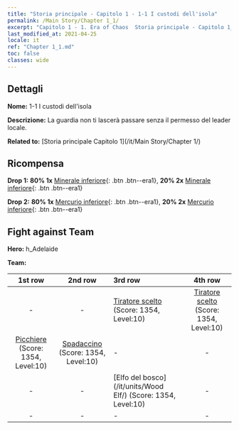 ```yaml
---
title: "Storia principale - Capitolo 1 - 1-1 I custodi dell'isola"
permalink: /Main Story/Chapter 1_1/
excerpt: "Capitolo 1 - 1. Era of Chaos  Storia principale - Capitolo 1_1. 1-1 I custodi dell'isola"
last_modified_at: 2021-04-25
locale: it
ref: "Chapter 1_1.md"
toc: false
classes: wide
---
```


## Dettagli

 **Nome:** 1-1 I custodi dell'isola

 **Descrizione:** La guardia non ti lascerà passare senza il permesso del leader locale.

 **Related to:** [Storia principale Capitolo 1](/it/Main Story/Chapter 1/)

## Ricompensa

 **Drop 1:** **80% 1x** [Minerale inferiore](/ItemsIT/mat_1/){: .btn .btn--era1}, **20% 2x** [Minerale inferiore](/ItemsIT/mat_1/){: .btn .btn--era1}

 **Drop 2:** **80% 1x** [Mercurio inferiore](/ItemsIT/mat_2/){: .btn .btn--era1}, **20% 2x** [Mercurio inferiore](/ItemsIT/mat_2/){: .btn .btn--era1}


## Fight against Team
 **Hero:** h_Adelaide

 **Team:**


  | 1st row | 2nd row | 3rd row | 4th row |
  |:----:|:----:|:----|:----:|
  | - | - | [Tiratore scelto](/it/units/Marksman/) (Score: 1354, Level:10)  | [Tiratore scelto](/it/units/Marksman/) (Score: 1354, Level:10)  |
  | [Picchiere](/it/units/Pikeman/) (Score: 1354, Level:10)  | [Spadaccino](/it/units/Swordsman/) (Score: 1354, Level:10)  | - | - |
  | - | - | [Elfo del bosco](/it/units/Wood Elf/) (Score: 1354, Level:10)  | - |
  | - | - | - | - |


